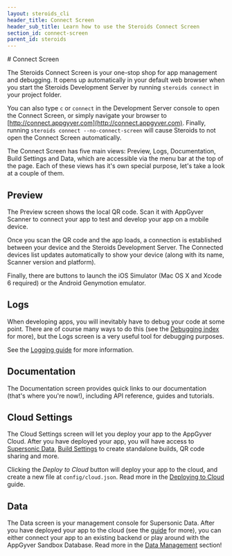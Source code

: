 ```yaml
---
layout: steroids_cli
header_title: Connect Screen
header_sub_title: Learn how to use the Steroids Connect Screen
section_id: connect-screen
parent_id: steroids
---
```


<section class="docs-section" id="overview">
# Connect Screen

The Steroids Connect Screen is your one-stop shop for app management and debugging. It opens up automatically in your default web browser when you start the Steroids Development Server by running `steroids connect` in your project folder.

You can also type `c` or `connect` in the Development Server console to open the Connect Screen, or simply navigate your browser to [http://connect.appgyver.com](http://connect.appgyver.com). Finally, running `steroids connect --no-connect-screen` will cause Steroids to not open the Connect Screen automatically.

The Connect Screen has five main views: Preview, Logs, Documentation, Build Settings and Data, which are accessible via the menu bar at the top of the page. Each of these views has it's own special purpose, let's take a look at a couple of them.

## Preview

The Preview screen shows the local QR code. Scan it with AppGyver Scanner to connect your app to test and develop your app on a mobile device.

Once you scan the QR code and the app loads, a connection is established between your device and the Steroids Development Server. The Connected devices list updates automatically to show your device (along with its name, Scanner version and platform).

Finally, there are buttons to launch the iOS Simulator (Mac OS X and Xcode 6 required) or the Android Genymotion emulator.

## Logs

When developing apps, you will inevitably have to debug your code at some point. There are of course many ways to do this (see the [Debugging index][debugging-guide] for more), but the Logs screen is a very useful tool for debugging purposes.

See the [Logging guide][logging-guide] for more information.

## Documentation

The Documentation screen provides quick links to our documentation (that's where you're now!), including API reference, guides and tutorials.

## Cloud Settings

The Cloud Settings screen will let you deploy your app to the AppGyver Cloud. After you have deployed your app, you will have access to [Supersonic Data][data-guide], [Build Settings][build-settings-guide] to create standalone builds, QR code sharing and more.

Clicking the *Deploy to Cloud* button will deploy your app to the cloud, and create a new file at `config/cloud.json`. Read more in the [Deploying to Cloud][deploying-to-cloud-guide] guide.

## Data

The Data screen is your management console for Supersonic Data. After you have deployed your app to the cloud (see the [guide][deploying-to-cloud-guide] for more), you can either connect your app to an existing backend or play around with the AppGyver Sandbox Database. Read more in the [Data Management][data-guide] section!
</section>

[build-settings-guide]: /steroids/build-service/build-settings/
[data-guide]: /supersonic/guides/data/
[debugging-guide]: /steroids/cli/debugging/
[deploying-to-cloud-guide]: /steroids/build-service/build-settings/deploying-to-cloud
[logging-guide]: /steroids/cli/debugging/logging/